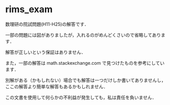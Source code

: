 # rims_exam

数理研の院試問題(H11-H25)の解答です．

一部の問題には図がありましたが，入れるのがめんどくさいので省略してあります．

解答が正しいという保証はありません．

また，一部の解答は math.stackexchange.com で見つけたものを参考にしています．

別解がある（かもしれない）場合でも解答は一つだけしか書いてありませんし，
ここの解答より簡単な解答もあるかもしれません．

この文書を使用して何らかの不利益が発生しても，私は責任を負いません．
